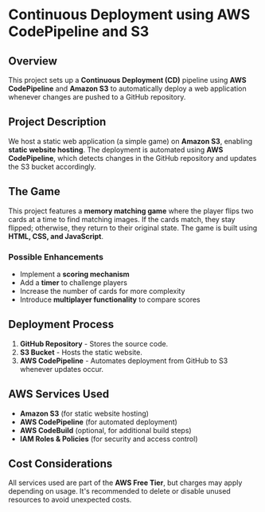 # Continuous Deployment using AWS CodePipeline and S3

## Overview
This project sets up a **Continuous Deployment (CD)** pipeline using **AWS CodePipeline** and **Amazon S3** to automatically deploy a web application whenever changes are pushed to a GitHub repository.

## Project Description
We host a static web application (a simple game) on **Amazon S3**, enabling **static website hosting**. The deployment is automated using **AWS CodePipeline**, which detects changes in the GitHub repository and updates the S3 bucket accordingly.

## The Game
This project features a **memory matching game** where the player flips two cards at a time to find matching images. If the cards match, they stay flipped; otherwise, they return to their original state. The game is built using **HTML, CSS, and JavaScript**.

### Possible Enhancements
- Implement a **scoring mechanism**
- Add a **timer** to challenge players
- Increase the number of cards for more complexity
- Introduce **multiplayer functionality** to compare scores

## Deployment Process
1. **GitHub Repository** - Stores the source code.
2. **S3 Bucket** - Hosts the static website.
3. **AWS CodePipeline** - Automates deployment from GitHub to S3 whenever updates occur.

## AWS Services Used
- **Amazon S3** (for static website hosting)
- **AWS CodePipeline** (for automated deployment)
- **AWS CodeBuild** (optional, for additional build steps)
- **IAM Roles & Policies** (for security and access control)

## Cost Considerations
All services used are part of the **AWS Free Tier**, but charges may apply depending on usage. It's recommended to delete or disable unused resources to avoid unexpected costs.

